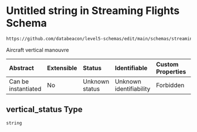 # Untitled string in Streaming Flights Schema

```txt
https://github.com/databeacon/level5-schemas/edit/main/schemas/streamingFlights.schema.json#/properties/vertical_status
```

Aircraft vertical manouvre

| Abstract            | Extensible | Status         | Identifiable            | Custom Properties | Additional Properties | Access Restrictions | Defined In                                                                                      |
| :------------------ | :--------- | :------------- | :---------------------- | :---------------- | :-------------------- | :------------------ | :---------------------------------------------------------------------------------------------- |
| Can be instantiated | No         | Unknown status | Unknown identifiability | Forbidden         | Allowed               | none                | [streamingFlights.schema.json\*](../../out/streamingFlights.schema.json "open original schema") |

## vertical\_status Type

`string`
